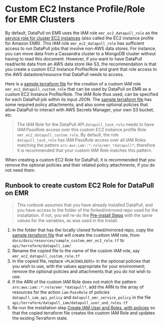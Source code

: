 # Custom EC2 Instance Profile/Role for EMR Clusters

By default, DataPull on EMR uses the IAM role `emr_ec2_datapull_role` as the [service role for cluster EC2 instances](https://docs.aws.amazon.com/emr/latest/ManagementGuide/emr-iam-role-for-ec2.html) (also called the EC2 instance profile for Amazon EMR).  This  IAM role `emr_ec2_datapull_role` has sufficient access to run DataPull jobs that involve non-AWS data stores. For instance, you can move data from a Cassandra cluster to a MongoDB cluster without having to read this document. However, if you want to have DataPull read/write data from an AWS data store like S3, the recommendation is that you create a custom EC2 Instance Profile/Role and grant that role access to the AWS datastore/resource that DataPull needs to access.  

Here is a
[sample terraform file](resources/sample_custom_emr_ec2_role.tf) for the creation of a custom IAM role `emr_ec2_datapull_custom_role` that can be used by DataPull on EMR as a custom EC2 Instance Profile/Role. The IAM Role thus used, can be specified for each DataPull job within its input JSON. The [sample terraform file](resources/sample_custom_emr_ec2_role.tf) has some required policy attachments; and also some optional policies that allow DataPull to interact with AWS Secrets Manager, your own S3 bucket, etc. 

> The IAM Role for the DataPull API `datapull_task_role` needs to have IAM:PassRole access over this custom EC2 instance profile Role `emr_ec2_datapull_custom_role`. By default, the role `datapull_task_role` has IAM:PassRole access over all IAM Roles matching the pattern `arn:aws:iam::*:role/emr_*datapull*`; therefore it is recommended that your custom IAM Role matches this pattern.

When creating a custom EC2 Role for DataPull, it is recommended that you remove the optional policies and their related policy attachments, if you do not need them. 

## Runbook to create custom EC2 Role for DataPull on EMR

> This runbook assumes that you have already installed DataPull, and you have access to the folder of the forked/mirrored repo used for the installation. If not, you will re-do the [Pre-install Steps](/install_on_aws/#pre-install-steps) with the same values for the variables, as was used in the Install.

1. In the folder that has the locally cloned forked/mirrored repo, copy the [sample terraform file](resources/sample_custom_emr_ec2_role.tf) that will create the custtom IAM role, from `docs/docs/resources/sample_custom_emr_ec2_role.tf` to `api/terraform/datapull_iam/`
1. Rename the copied file to the name of the custom IAM role, say `emr_ec2_datapull_custom_role.tf`
1. In the copied file, replace `<PLACEHOLDERS>` in the optional policies that you wish to use, with the values appropriate for your environment; remove the optional policies and attachments that you do not wish to use. 
1. If the ARN of the custom IAM Role does not match the pattern `arn:aws:iam::*:role/emr_*datapull*`, add the ARN to the array of resources for the action `iam:PassRole` of policies `datapull_iam_api_policy` and `datapull_emr_service_policy` in the file `api/terraform/datapull_iam/datapull_user_and_roles.tf`
1. Re-run the installation step [Create IAM User and Roles, with policies](../install_on_aws/#create-iam-user-and-roles-with-policies) so that the copied terraform file creates the custom IAM Role and updates the exsting Terraform state. 